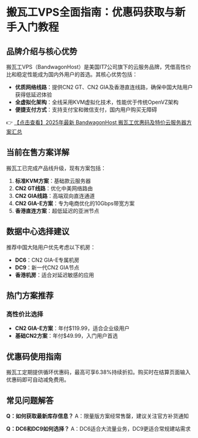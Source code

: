 # 搬瓦工VPS全面指南：优惠码获取与新手入门教程

## 品牌介绍与核心优势

搬瓦工VPS（BandwagonHost）是美国IT7公司旗下的云服务品牌，凭借高性价比和稳定性能成为国内外用户的首选。其核心优势包括：

- **优质网络线路**：提供CN2 GT、CN2 GIA及香港直连线路，确保中国大陆用户获得低延迟体验
- **全虚拟化架构**：全线采用KVM虚拟化技术，性能优于传统OpenVZ架构
- **便捷支付方式**：支持支付宝和微信支付，国内用户购买无障碍

👉 [【点击查看】2025年最新 BandwagonHost 搬瓦工优惠码及特价云服务器方案汇总](https://bit.ly/banwagon)

## 当前在售方案详解

搬瓦工已完成产品线升级，现有方案包括：

1. **标准KVM方案**：基础款云服务器
2. **CN2 GT线路**：优化中美网络路由
3. **CN2 GIA线路**：高端双向直连通道
4. **CN2 GIA-E方案**：专为电商优化的10Gbps带宽方案
5. **香港直连方案**：超低延迟的亚洲节点

## 数据中心选择建议

推荐中国大陆用户优先考虑以下机房：

- **DC6**：CN2 GIA-E专属机房
- **DC9**：新一代CN2 GIA节点
- **香港机房**：适合对延迟敏感的应用

## 热门方案推荐

### 高性价比选择
- **CN2 GIA-E方案**：年付$119.99，适合企业级用户
- **基础CN2方案**：年付$49.99，入门用户首选

## 优惠码使用指南

搬瓦工定期提供循环优惠码，最高可享6.38%持续折扣。购买时在结算页面输入优惠码即可自动减免费用。

## 常见问题解答

**Q：如何获取最新库存信息？**
A：限量版方案经常售罄，建议关注官方补货通知

**Q：DC6和DC9如何选择？**
A：DC6适合大流量业务，DC9更适合常规建站需求